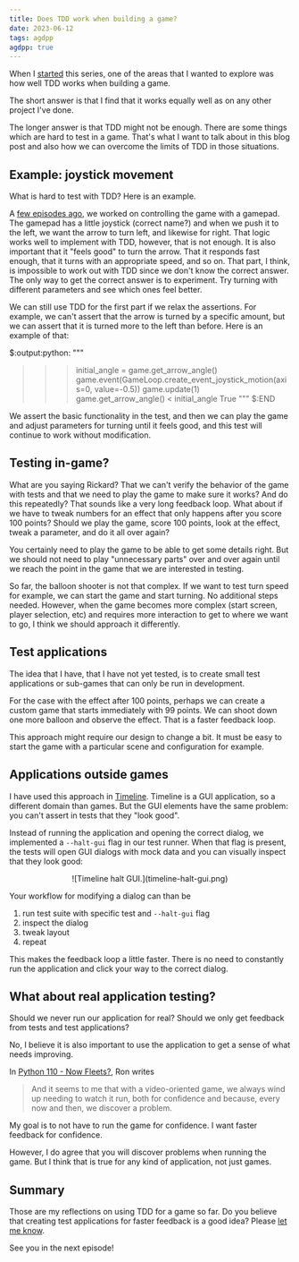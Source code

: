```yaml
---
title: Does TDD work when building a game?
date: 2023-06-12
tags: agdpp
agdpp: true
---
```


When I [started](/writing/agdpp-introduction/index.html) this series, one of
the areas that I wanted to explore was how well TDD works when building a game.

The short answer is that I find that it works equally well as on any other
project I've done.

The longer answer is that TDD might not be enough. There are some things which
are hard to test in a game. That's what I want to talk about in this blog post
and also how we can overcome the limits of TDD in those situations.

## Example: joystick movement

What is hard to test with TDD? Here is an example.

A [few episodes ago](/writing/agdpp-logitech-gamepad-f310/index.html), we
worked on controlling the game with a gamepad. The gamepad has a little
joystick (correct name?) and when we push it to the left, we want the arrow to
turn left, and likewise for right. That logic works well to implement with TDD,
however, that is not enough. It is also important that it "feels good" to turn
the arrow. That it responds fast enough, that it turns with an appropriate
speed, and so on. That part, I think, is impossible to work out with TDD since
we don't know the correct answer. The only way to get the correct answer is to
experiment. Try turning with different parameters and see which ones feel
better.

We can still use TDD for the first part if we relax the assertions. For
example, we can't assert that the arrow is turned by a specific amount, but we
can assert that it is turned more to the left than before. Here is an example
of that:

$:output:python:
"""
>>> initial_angle = game.get_arrow_angle()
>>> game.event(GameLoop.create_event_joystick_motion(axis=0, value=-0.5))
>>> game.update(1)
>>> game.get_arrow_angle() < initial_angle
True
"""
$:END

We assert the basic functionality in the test, and then we can play the game
and adjust parameters for turning until it feels good, and this test will
continue to work without modification.

## Testing in-game?

What are you saying Rickard? That we can't verify the behavior of the game with
tests and that we need to play the game to make sure it works? And do this
repeatedly? That sounds like a very long feedback loop. What about if we have
to tweak numbers for an effect that only happens after you score 100 points?
Should we play the game, score 100 points, look at the effect, tweak a
parameter, and do it all over again?

You certainly need to play the game to be able to get some details right. But
we should not need to play "unnecessary parts" over and over again until we
reach the point in the game that we are interested in testing.

So far, the balloon shooter is not that complex. If we want to test turn speed
for example, we can start the game and start turning. No additional steps
needed. However, when the game becomes more complex (start screen, player
selection, etc) and requires more interaction to get to where we want to go,
I think we should approach it differently.

## Test applications

The idea that I have, that I have not yet tested, is to create small test
applications or sub-games that can only be run in development.

For the case with the effect after 100 points, perhaps we can create a custom
game that starts immediately with 99 points. We can shoot down one more balloon
and observe the effect. That is a faster feedback loop.

This approach might require our design to change a bit. It must be easy to
start the game with a particular scene and configuration for example.

## Applications outside games

I have used this approach in [Timeline](/projects/timeline/index.html).
Timeline is a GUI application, so a different domain than games. But the GUI
elements have the same problem: you can't assert in tests that they "look
good".

Instead of running the application and opening the correct dialog, we
implemented a `--halt-gui` flag in our test runner. When that flag is present,
the tests will open GUI dialogs with mock data and you can visually inspect
that they look good:

<p>
<center>
![Timeline halt GUI.](timeline-halt-gui.png)
</center>
</p>

Your workflow for modifying a dialog can than be

1. run test suite with specific test and `--halt-gui` flag
2. inspect the dialog
3. tweak layout
4. repeat

This makes the feedback loop a little faster. There is no need to constantly
run the application and click your way to the correct dialog.

## What about real application testing?

Should we never run our application for real? Should we only get feedback from
tests and test applications?

No, I believe it is also important to use the application to get a sense of
what needs improving.

In [Python 110 - Now
Fleets?](https://ronjeffries.com/articles/-y023/python/-o110/110/), Ron writes

> And it seems to me that with a video-oriented game, we always wind up needing
> to watch it run, both for confidence and because, every now and then, we
> discover a problem.

My goal is to not have to run the game for confidence. I want faster feedback
for confidence.

However, I do agree that you will discover problems when running the game. But
I think that is true for any kind of application, not just games.

## Summary

Those are my reflections on using TDD for a game so far. Do you believe that
creating test applications for faster feedback is a good idea?  Please [let me
know](/contact/index.html).

See you in the next episode!
